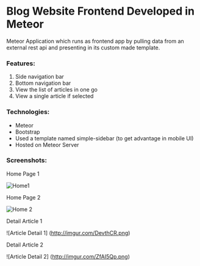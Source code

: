 Blog Website Frontend Developed in Meteor 
=========================================

Meteor Application which runs as frontend app by pulling data from an external rest api and presenting in its custom made template.

### Features:
1. Side navigation bar
2. Bottom navigation bar
3. View the list of articles in one go
4. View a single article if selected

### Technologies:

- Meteor
- Bootstrap 
- Used a template named simple-sidebar (to get advantage in mobile UI)
- Hosted on Meteor Server

### Screenshots:

Home Page 1

![Home1](http://imgur.com/l9ThVlL.png)

Home Page 2

![Home 2](http://imgur.com/mlcsLoF.png)

Detail Article 1

![Article Detail 1] (http://imgur.com/DevthCR.png)

Detail Article 2

![Article Detail 2] (http://imgur.com/ZfAI5Qp.png)
